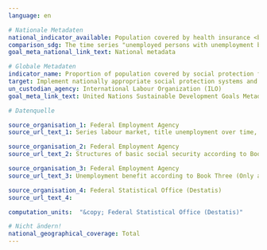 ```yaml
---
language: en

# Nationale Metadaten
national_indicator_available: Population covered by health insurance <br> Unemployed persons with unemployment benefits
comparison_sdg: The time series "unemployed persons with unemployment benefits" provides additional information and is not compliant with the (sub)-indicators described in the international metadata description of ILO. The time series "population covered by health insurance" provides additional information.
goal_meta_national_link_text: National metadata

# Globale Metadaten
indicator_name: Proportion of population covered by social protection floors/systems, by sex, distinguishing children, unemployed persons, older persons, persons with disabilities, pregnant women, newborns, work-injury victims and the poor and the vulnerable
target: Implement nationally appropriate social protection systems and measures for all, including floors, and by 2030 achieve substantial coverage of the poor and the vulnerable
un_custodian_agency: International Labour Organization (ILO)
goal_meta_link_text: United Nations Sustainable Development Goals Metadata

# Datenquelle

source_organisation_1: Federal Employment Agency
source_url_text_1: Series labour market, title unemployment over time, table 2.6.1 (Only available in German)

source_organisation_2: Federal Employment Agency
source_url_text_2: Structures of basic social security according to Book Two (Only available in German)

source_organisation_3: Federal Employment Agency
source_url_text_3: Unemployment benefit according to Book Three (Only available in German)

source_organisation_4: Federal Statistical Office (Destatis)
source_url_text_4:

computation_units:  "&copy; Federal Statistical Office (Destatis)"

# Nicht ändern!
national_geographical_coverage: Total
---
```

